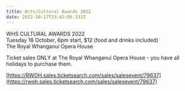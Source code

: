 ```yaml
---
title: Arts/Cultural Awards 2022
date: 2022-10-17T23:42:05.133Z
---
```

WHS CULTURAL AWARDS 2022  
Tuesday 18 October, 6pm start, $12 (food and drinks included)  
The Royal Whanganui Opera House  

Ticket sales ONLY at The Royal Whanganui Opera House - you have all holidays to purchase them. 

[https://RWOH.sales.ticketsearch.com/sales/salesevent/79637](https://rwoh.sales.ticketsearch.com/sales/salesevent/79637)
